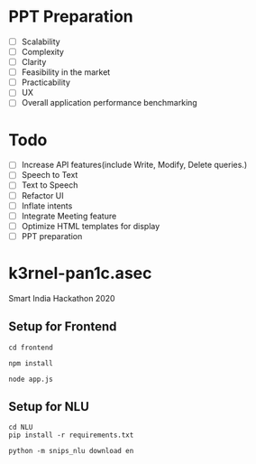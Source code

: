 # PPT Preparation
- [ ] Scalability
- [ ] Complexity
- [ ] Clarity
- [ ] Feasibility in the market
- [ ] Practicability
- [ ] UX
- [ ] Overall application performance benchmarking

# Todo
- [ ] Increase API features(include Write, Modify, Delete queries.)
- [ ] Speech to Text
- [ ] Text to Speech
- [ ] Refactor UI
- [ ] Inflate intents
- [ ] Integrate Meeting feature
- [ ] Optimize HTML templates for display
- [ ] PPT preparation

# k3rnel-pan1c.asec
Smart India Hackathon 2020

## Setup for Frontend
```
cd frontend
```
```
npm install
```
```
node app.js
```
## Setup for NLU
```
cd NLU
pip install -r requirements.txt
```
```
python -m snips_nlu download en
```